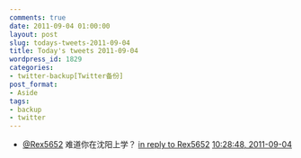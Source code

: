 ```yaml
---
comments: true
date: 2011-09-04 01:00:00
layout: post
slug: todays-tweets-2011-09-04
title: Today's tweets 2011-09-04
wordpress_id: 1829
categories:
- twitter-backup[Twitter备份]
post_format:
- Aside
tags:
- backup
- twitter
---
```





  * [@Rex5652](http://twitter.com/Rex5652) 难道你在沈阳上学？ [in reply to Rex5652](http://twitter.com/Rex5652/statuses/110156330425262080) [10:28:48, 2011-09-04](http://twitter.com/gfrog/statuses/110177463522443264)




